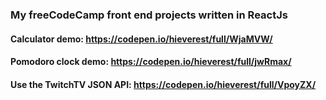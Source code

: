 ### My freeCodeCamp front end projects written in ReactJs

#### Calculator demo: https://codepen.io/hieverest/full/WjaMVW/

#### Pomodoro clock demo: https://codepen.io/hieverest/full/jwRmax/  
  
#### Use the TwitchTV JSON API: https://codepen.io/hieverest/full/VpoyZX/
